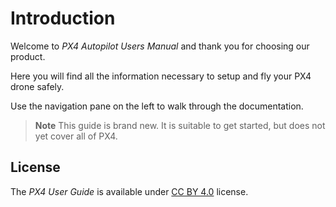 # Introduction

Welcome to *PX4 Autopilot Users Manual* and thank you for choosing our product.

Here you will find all the information necessary to setup and fly your PX4 drone safely.

Use the navigation pane on the left to walk through the documentation.

> **Note** This guide is brand new. It is suitable to get started, but does not yet cover all of PX4.


## License

The *PX4 User Guide* is available under [CC BY 4.0](https://creativecommons.org/licenses/by/4.0/) license. 